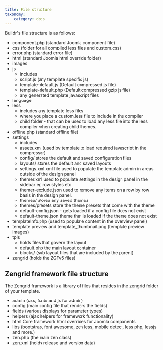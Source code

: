 ```yaml
---
title: File structure
taxonomy:
    category: docs
---
```


Buildr's file structure is as follows:

- component.php (standard Joomla component file)
- css (folder for all compiled less files and custom.css)
- error.php (standard error file)
- html (standard Joomla html override folder)
- images 
- js 
	- includes 
	- script.js (any template specific js)
	- template-default.js (Default compressed js file)
	- template-default.php (Default compressed gzip js file)
	- any generated template javascript files
- language
- less 
	- includes any template less files
	- where you place a custom.less file to include in the compiler
	- child folder - that can be used to load any less file into the less compiler when creating child themes. 
- offline.php (standard offline file)
- settings
	- includes
	- assets.xml (used by template to load required javascript in the compressor)
	- config/ stores the default and saved configuration files
	- layouts/ stores the default and saved layouts
	- settings.xml xml file used to populate the template admin in areas outside of the design panel
	- themer.xml used to populate settings in the design panel in the sidebar eg row styles etc
	- themer-exclude.json used to remove any items on a row by row basis in the design panel.
	- themes/ stores any saved themes
	- themes/presets store the theme presets that come with the theme
	- default-config.json - gets loaded if a config file does not exist
	- default-theme.json theme that is loaded if the theme does not exist
- templateInfo.php (used to populate content in the overview panel)
- template preview and template_thumbnail.png (template preview images)
- tpls
	- holds files that govern the layout
	- default.php the main layout container
	- blocks/ (sub layout files that are included by the parent)
- zengrid (holds the ZGFv5 files)


Zengrid framework file structure
----
 
The Zengrid framework is a library of files that resides in the zengrid folder of your template.

- admin (css, fonts and js for admin)
- config (main config file that renders the fields)
- fields (various displays for parameter types)
- helpers (ajax helpers for framework functionality)
- html Core framework html overrides for Joomla components
- libs (bootstrap, font awesome, zen less, mobile detect, less php, lessjs and more.)
- zen.php (the main zen class)
- zen.xml (holds release and version data)
